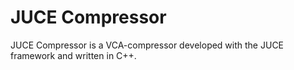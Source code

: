 # JUCE Compressor

JUCE Compressor is a VCA-compressor developed with the JUCE framework and written in C++.
